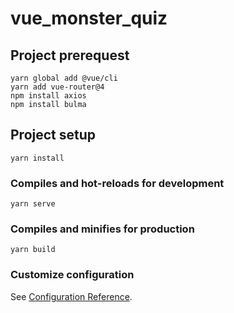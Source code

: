 # vue_monster_quiz

## Project prerequest
```
yarn global add @vue/cli
yarn add vue-router@4
npm install axios
npm install bulma
```

## Project setup
```
yarn install
```

### Compiles and hot-reloads for development
```
yarn serve
```

### Compiles and minifies for production
```
yarn build
```

### Customize configuration
See [Configuration Reference](https://cli.vuejs.org/config/).

